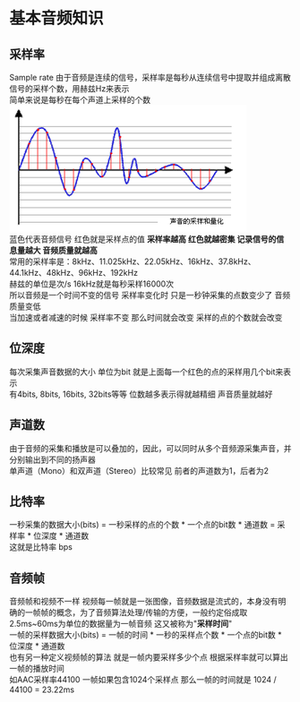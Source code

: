 # 基本音频知识

## 采样率
Sample rate 由于音频是连续的信号，采样率是每秒从连续信号中提取并组成离散信号的采样个数，用赫兹Hz来表示  
简单来说是每秒在每个声道上采样的个数  
![sample_rate](img/sampleRate.png)  
蓝色代表音频信号 红色就是采样点的值 **采样率越高 红色就越密集 记录信号的信息量越大 音频质量就越高**  
常用的采样率是：8kHz、11.025kHz、22.05kHz、16kHz、37.8kHz、44.1kHz、48kHz、96kHz、192kHz  
赫兹的单位是次/s  16kHz就是每秒采样16000次  
所以音频是一个时间不变的信号 采样率变化时 只是一秒钟采集的点数变少了 音频质量变低  
当加速或者减速的时候 采样率不变 那么时间就会改变 采样的点的个数就会改变  

## 位深度
每次采集声音数据的大小 单位为bit 就是上面每一个红色的点的采样用几个bit来表示  
有4bits, 8bits, 16bits, 32bits等等 位数越多表示得就越精细 声音质量就越好  

## 声道数
由于音频的采集和播放是可以叠加的，因此，可以同时从多个音频源采集声音，并分别输出到不同的扬声器  
单声道（Mono）和双声道（Stereo）比较常见 前者的声道数为1，后者为2  

## 比特率
一秒采集的数据大小(bits) = 一秒采样的点的个数 * 一个点的bit数 * 通道数 = 采样率 * 位深度 * 通道数  
这就是比特率 bps  

## 音频帧
音频帧和视频不一样 视频每一帧就是一张图像，音频数据是流式的，本身没有明确的一帧帧的概念，为了音频算法处理/传输的方便，一般约定俗成取2.5ms~60ms为单位的数据量为一帧音频 这又被称为"**采样时间**"   
一帧的采样数据大小(bits) = 一帧的时间 * 一秒的采样点个数 * 一个点的bit数 * 位深度 * 通道数  
也有另一种定义视频帧的算法 就是一帧内要采样多少个点 根据采样率就可以算出一帧的播放时间  
如AAC采样率44100 一帧如果包含1024个采样点 那么一帧的时间就是 1024 / 44100 = 23.22ms  




